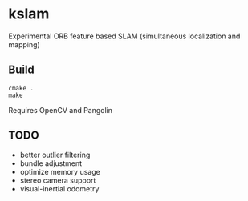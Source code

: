 # kslam
Experimental ORB feature based SLAM (simultaneous localization and mapping)

## Build
```
cmake .
make
```
Requires OpenCV and Pangolin

## TODO
- better outlier filtering
- bundle adjustment
- optimize memory usage
- stereo camera support
- visual-inertial odometry
